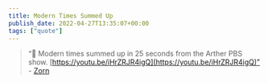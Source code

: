 ```yaml
---
title: Modern Times Summed Up
publish_date: 2022-04-27T13:35:07+00:00
tags: ["quote"]
---
```


> “🤔 Modern times summed up in 25 seconds from the Arther PBS show. [https://youtu.be/iHrZRJR4igQ](https://youtu.be/iHrZRJR4igQ)” - [Zorn](https://mikezornek.com/)
